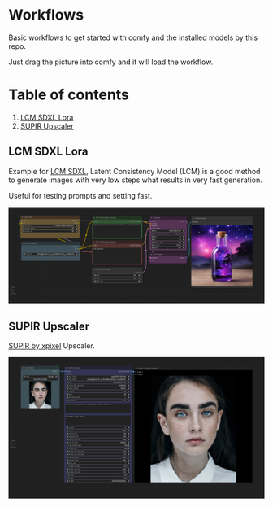 # Workflows

Basic workflows to get started with comfy and the installed models by this repo.

Just drag the picture into comfy and it will load the workflow.

# Table of contents
1. [LCM SDXL Lora](#lcm-sdxl-lora)
2. [SUPIR Upscaler](#supir-upscale)

## LCM SDXL Lora

Example for [LCM SDXL](https://huggingface.co/latent-consistency/lcm-lora-sdxl), Latent Consistency Model (LCM) is a good method to generate images with very low steps what results in very fast generation.

Useful for testing prompts and setting fast.

![pic](LCM-Lora.png)


## SUPIR Upscaler

[SUPIR by xpixel](https://supir.xpixel.group/) Upscaler.

![pic](SUPIR.png)